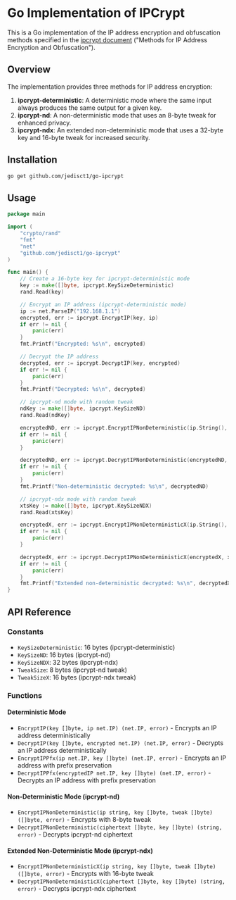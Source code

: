 # Go Implementation of IPCrypt

This is a Go implementation of the IP address encryption and obfuscation methods specified in the [ipcrypt document](https://datatracker.ietf.org/doc/draft-denis-ipcrypt/) ("Methods for IP Address Encryption and Obfuscation").

## Overview

The implementation provides three methods for IP address encryption:

1. **ipcrypt-deterministic**: A deterministic mode where the same input always produces the same output for a given key.
2. **ipcrypt-nd**: A non-deterministic mode that uses an 8-byte tweak for enhanced privacy.
3. **ipcrypt-ndx**: An extended non-deterministic mode that uses a 32-byte key and 16-byte tweak for increased security.

## Installation

```sh
go get github.com/jedisct1/go-ipcrypt
```

## Usage

```go
package main

import (
    "crypto/rand"
    "fmt"
    "net"
    "github.com/jedisct1/go-ipcrypt"
)

func main() {
    // Create a 16-byte key for ipcrypt-deterministic mode
    key := make([]byte, ipcrypt.KeySizeDeterministic)
    rand.Read(key)

    // Encrypt an IP address (ipcrypt-deterministic mode)
    ip := net.ParseIP("192.168.1.1")
    encrypted, err := ipcrypt.EncryptIP(key, ip)
    if err != nil {
        panic(err)
    }
    fmt.Printf("Encrypted: %s\n", encrypted)

    // Decrypt the IP address
    decrypted, err := ipcrypt.DecryptIP(key, encrypted)
    if err != nil {
        panic(err)
    }
    fmt.Printf("Decrypted: %s\n", decrypted)

    // ipcrypt-nd mode with random tweak
    ndKey := make([]byte, ipcrypt.KeySizeND)
    rand.Read(ndKey)

    encryptedND, err := ipcrypt.EncryptIPNonDeterministic(ip.String(), ndKey, nil)
    if err != nil {
        panic(err)
    }

    decryptedND, err := ipcrypt.DecryptIPNonDeterministic(encryptedND, ndKey)
    if err != nil {
        panic(err)
    }
    fmt.Printf("Non-deterministic decrypted: %s\n", decryptedND)

    // ipcrypt-ndx mode with random tweak
    xtsKey := make([]byte, ipcrypt.KeySizeNDX)
    rand.Read(xtsKey)

    encryptedX, err := ipcrypt.EncryptIPNonDeterministicX(ip.String(), xtsKey, nil)
    if err != nil {
        panic(err)
    }

    decryptedX, err := ipcrypt.DecryptIPNonDeterministicX(encryptedX, xtsKey)
    if err != nil {
        panic(err)
    }
    fmt.Printf("Extended non-deterministic decrypted: %s\n", decryptedX)
}
```

## API Reference

### Constants

- `KeySizeDeterministic`: 16 bytes (ipcrypt-deterministic)
- `KeySizeND`: 16 bytes (ipcrypt-nd)
- `KeySizeNDX`: 32 bytes (ipcrypt-ndx)
- `TweakSize`: 8 bytes (ipcrypt-nd tweak)
- `TweakSizeX`: 16 bytes (ipcrypt-ndx tweak)

### Functions

#### Deterministic Mode
- `EncryptIP(key []byte, ip net.IP) (net.IP, error)` - Encrypts an IP address deterministically
- `DecryptIP(key []byte, encrypted net.IP) (net.IP, error)` - Decrypts an IP address deterministically
- `EncryptIPPfx(ip net.IP, key []byte) (net.IP, error)` - Encrypts an IP address with prefix preservation
- `DecryptIPPfx(encryptedIP net.IP, key []byte) (net.IP, error)` - Decrypts an IP address with prefix preservation

#### Non-Deterministic Mode (ipcrypt-nd)
- `EncryptIPNonDeterministic(ip string, key []byte, tweak []byte) ([]byte, error)` - Encrypts with 8-byte tweak
- `DecryptIPNonDeterministic(ciphertext []byte, key []byte) (string, error)` - Decrypts ipcrypt-nd ciphertext

#### Extended Non-Deterministic Mode (ipcrypt-ndx)
- `EncryptIPNonDeterministicX(ip string, key []byte, tweak []byte) ([]byte, error)` - Encrypts with 16-byte tweak
- `DecryptIPNonDeterministicX(ciphertext []byte, key []byte) (string, error)` - Decrypts ipcrypt-ndx ciphertext
